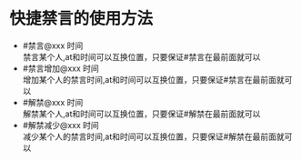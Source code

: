 # 快捷禁言的使用方法
<ul type="disc">
  <span style="font-size:"18px"><li>#禁言@xxx 时间</br>禁言某个人,at和时间可以互换位置，只要保证#禁言在最前面就可以</li></span>
  <li>#禁言增加@xxx 时间</br>增加某个人的禁言时间,at和时间可以互换位置，只要保证#禁言在最前面就可以</li>
  <li>#解禁@xxx 时间</br>解禁某个人,at和时间可以互换位置，只要保证#解禁在最前面就可以</li>
  <li>#解禁减少@xxx 时间</br>减少某个人的禁言时间,at和时间可以互换位置，只要保证#解禁在最前面就可以</li>
</ul>
